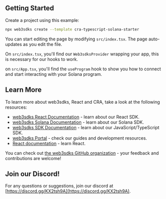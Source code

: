 ## Getting Started

Create a project using this example:

```bash
npx web3sdks create --template cra-typescript-solana-starter
```

You can start editing the page by modifying `src/index.tsx`. The page auto-updates as you edit the file.

On `src/index.tsx`, you'll find our `Web3sdksProvider` wrapping your app, this is necessary for our hooks to work.

on `src/App.tsx`, you'll find the `useProgram` hook to show you how to connect and start interacting with your Solana program.

## Learn More

To learn more about web3sdks, React and CRA, take a look at the following resources:

- [web3sdks React Documentation](https://docs.web3sdks.com/react) - learn about our React SDK.
- [web3sdks Solana Documentation](https://docs.web3sdks.com/solana) - learn about our Solana SDK.
- [web3sdks SDK Documentation](https://docs.web3sdks.com/sdk) - learn about our JavaScript/TypeScript SDK.
- [web3sdks Portal](https://docs.web3sdks.com/react) - check our guides and development resources.
- [React documentation](https://reactjs.org/) - learn React.

You can check out [the web3sdks GitHub organization](https://github.com/web3sdks) - your feedback and contributions are welcome!

## Join our Discord!

For any questions or suggestions, join our discord at [https://discord.gg/KX2tsh9A](https://discord.gg/KX2tsh9A).
